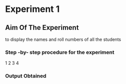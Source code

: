 # Experiment 1
## Aim Of The Experiment
to display the names and roll numbers of all the students
### Step -by- step procedure for the experiment
1
2
3
4
### Output Obtained

